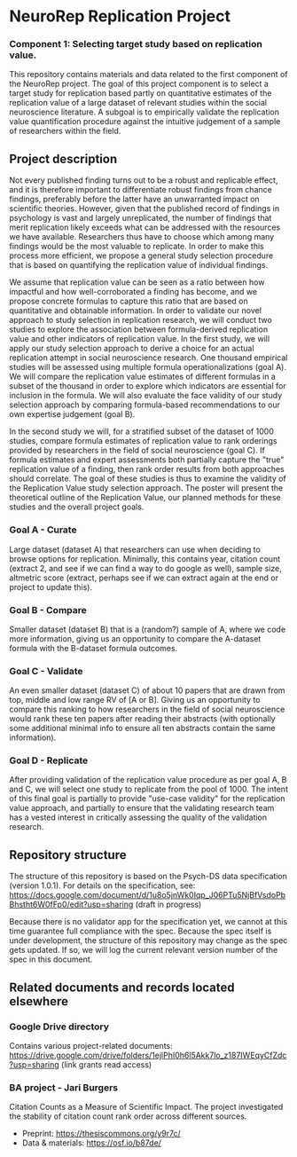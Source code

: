 
# NeuroRep Replication Project
### Component 1: Selecting target study based on replication value.

This repository contains materials and data related to the first component of the NeuroRep project. The goal of this project component is to select a target study for replication based partly on quantitative estimates of the replication value of a large dataset of relevant studies within the social neuroscience literature. A subgoal is to empirically validate the replication value quantification procedure against the intuitive judgement of a sample of researchers within the field. 

## Project description 

  Not every published finding turns out to be a robust and replicable effect, and it is therefore important to differentiate robust findings from chance findings, preferably before the latter have an unwarranted impact on scientific theories. However, given that the published record of findings in psychology is vast and largely unreplicated, the number of findings that merit replication likely exceeds what can be addressed with the resources we have available. Researchers thus have to choose which among many findings would be the most valuable to replicate. In order to make this process more efficient, we propose a general study selection procedure that is based on quantifying the replication value of individual findings. 
  
  We assume that replication value can be seen as a ratio between how impactful and how well-corroborated a finding has become, and we propose concrete formulas to capture this ratio that are based on quantitative and obtainable information. In order to validate our novel approach to study selection in replication research, we will conduct two studies to explore the association between formula-derived replication value and other indicators of replication value. In the first study, we will apply our study selection approach to derive a choice for an actual replication attempt in social neuroscience research. One thousand empirical studies will be assessed using multiple formula operationalizations (goal A). We will compare the replication value estimates of different formulas in a subset of the thousand in order to explore which indicators are essential for inclusion in the formula.  We will also evaluate the face validity of our study selection approach by comparing formula-based recommendations to our own expertise judgement (goal B). 
  
  In the second study we will, for a stratified subset of the dataset of 1000 studies, compare formula estimates of replication value to rank orderings provided by researchers in the field of social neuroscience (goal C). If formula estimates and expert assessments both partially capture the "true" replication value of a finding, then rank order results from both approaches should correlate. The goal of these studies is thus to examine the validity of the Replication Value study selection approach. The poster will present the theoretical outline of the Replication Value, our planned methods for these studies and the overall project goals.


### Goal A - Curate
Large dataset (dataset A) that researchers can use when deciding to browse options for replication. Minimally, this contains year, citation count (extract 2, and see if we can find a way to do google as well), sample size, altmetric score (extract, perhaps see if we can extract again at the end or project to update this).

### Goal B - Compare
Smaller dataset (dataset B) that is a (random?) sample of A, where we code more information, giving us an opportunity to compare the A-dataset formula with the B-dataset formula outcomes.

### Goal C - Validate
An even smaller dataset (dataset C) of about 10 papers that are drawn from top, middle and low range RV of [A or B]. Giving us an opportunity to compare this ranking to how researchers in the field of social neuroscience would rank these ten papers after reading their abstracts (with optionally some additional minimal info to ensure all ten abstracts contain the same information).

### Goal D - Replicate
After providing validation of the replication value procedure as per goal A, B and C, we will select one study to replicate from the pool of 1000. The intent of this final goal is partially to provide "use-case validity" for the replication value approach, and partially to ensure that the validating research team has a vested interest in critically assessing the quality of the validation research.  


## Repository structure

The structure of this repository is based on the Psych-DS data specification (version 1.0.1). For details on the specification, see: https://docs.google.com/document/d/1u8o5jnWk0Iqp_J06PTu5NjBfVsdoPbBhstht6W0fFp0/edit?usp=sharing (draft in progress)

Because there is no validator app for the specification yet, we cannot at this time guarantee full compliance with the spec. Because the spec itself is under development, the structure of this repository may change as the spec gets updated. If so, we will log the current relevant version number of the spec in this document. 


## Related documents and records located elsewhere

### Google Drive directory
Contains various project-related documents:
https://drive.google.com/drive/folders/1ejlPhI0h6l5Akk7lo_z187IWEqyCfZdc?usp=sharing (link grants read access)

### BA project - Jari Burgers
Citation Counts as a Measure of Scientific Impact. The project investigated the stability of citation count rank order across different sources.

* Preprint: https://thesiscommons.org/y9r7c/
* Data & materials: https://osf.io/b87de/